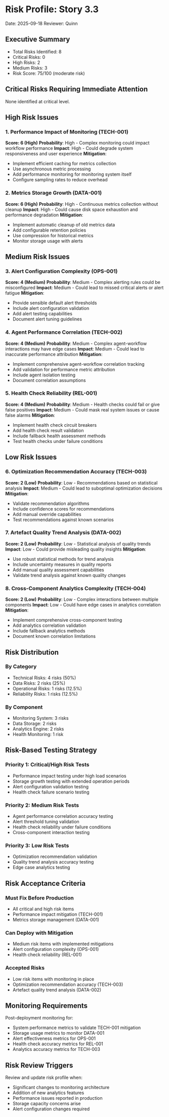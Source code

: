 # Risk Profile: Story 3.3

Date: 2025-09-18
Reviewer: Quinn

## Executive Summary

- Total Risks Identified: 8
- Critical Risks: 0
- High Risks: 2
- Medium Risks: 3
- Risk Score: 75/100 (moderate risk)

## Critical Risks Requiring Immediate Attention

None identified at critical level.

## High Risk Issues

### 1. Performance Impact of Monitoring (TECH-001)

**Score: 6 (High)**
**Probability**: High - Complex monitoring could impact workflow performance
**Impact**: High - Could degrade system responsiveness and user experience
**Mitigation**:

- Implement efficient caching for metrics collection
- Use asynchronous metric processing
- Add performance monitoring for monitoring system itself
- Configure sampling rates to reduce overhead

### 2. Metrics Storage Growth (DATA-001)

**Score: 6 (High)**
**Probability**: High - Continuous metrics collection without cleanup
**Impact**: High - Could cause disk space exhaustion and performance degradation
**Mitigation**:

- Implement automatic cleanup of old metrics data
- Add configurable retention policies
- Use compression for historical metrics
- Monitor storage usage with alerts

## Medium Risk Issues

### 3. Alert Configuration Complexity (OPS-001)

**Score: 4 (Medium)**
**Probability**: Medium - Complex alerting rules could be misconfigured
**Impact**: Medium - Could lead to missed critical alerts or alert fatigue
**Mitigation**:

- Provide sensible default alert thresholds
- Include alert configuration validation
- Add alert testing capabilities
- Document alert tuning guidelines

### 4. Agent Performance Correlation (TECH-002)

**Score: 4 (Medium)**
**Probability**: Medium - Complex agent-workflow interactions may have edge cases
**Impact**: Medium - Could lead to inaccurate performance attribution
**Mitigation**:

- Implement comprehensive agent-workflow correlation tracking
- Add validation for performance metric attribution
- Include agent isolation testing
- Document correlation assumptions

### 5. Health Check Reliability (REL-001)

**Score: 4 (Medium)**
**Probability**: Medium - Health checks could fail or give false positives
**Impact**: Medium - Could mask real system issues or cause false alarms
**Mitigation**:

- Implement health check circuit breakers
- Add health check result validation
- Include fallback health assessment methods
- Test health checks under failure conditions

## Low Risk Issues

### 6. Optimization Recommendation Accuracy (TECH-003)

**Score: 2 (Low)**
**Probability**: Low - Recommendations based on statistical analysis
**Impact**: Medium - Could lead to suboptimal optimization decisions
**Mitigation**:

- Validate recommendation algorithms
- Include confidence scores for recommendations
- Add manual override capabilities
- Test recommendations against known scenarios

### 7. Artefact Quality Trend Analysis (DATA-002)

**Score: 2 (Low)**
**Probability**: Low - Statistical analysis of quality trends
**Impact**: Low - Could provide misleading quality insights
**Mitigation**:

- Use robust statistical methods for trend analysis
- Include uncertainty measures in quality reports
- Add manual quality assessment capabilities
- Validate trend analysis against known quality changes

### 8. Cross-Component Analytics Complexity (TECH-004)

**Score: 2 (Low)**
**Probability**: Low - Complex interactions between multiple components
**Impact**: Low - Could have edge cases in analytics correlation
**Mitigation**:

- Implement comprehensive cross-component testing
- Add analytics correlation validation
- Include fallback analytics methods
- Document known correlation limitations

## Risk Distribution

### By Category

- Technical Risks: 4 risks (50%)
- Data Risks: 2 risks (25%)
- Operational Risks: 1 risks (12.5%)
- Reliability Risks: 1 risks (12.5%)

### By Component

- Monitoring System: 3 risks
- Data Storage: 2 risks
- Analytics Engine: 2 risks
- Health Monitoring: 1 risk

## Risk-Based Testing Strategy

### Priority 1: Critical/High Risk Tests

- Performance impact testing under high load scenarios
- Storage growth testing with extended operation periods
- Alert configuration validation testing
- Health check failure scenario testing

### Priority 2: Medium Risk Tests

- Agent performance correlation accuracy testing
- Alert threshold tuning validation
- Health check reliability under failure conditions
- Cross-component interaction testing

### Priority 3: Low Risk Tests

- Optimization recommendation validation
- Quality trend analysis accuracy testing
- Edge case analytics testing

## Risk Acceptance Criteria

### Must Fix Before Production

- All critical and high risk items
- Performance impact mitigation (TECH-001)
- Metrics storage management (DATA-001)

### Can Deploy with Mitigation

- Medium risk items with implemented mitigations
- Alert configuration complexity (OPS-001)
- Health check reliability (REL-001)

### Accepted Risks

- Low risk items with monitoring in place
- Optimization recommendation accuracy (TECH-003)
- Artefact quality trend analysis (DATA-002)

## Monitoring Requirements

Post-deployment monitoring for:

- System performance metrics to validate TECH-001 mitigation
- Storage usage metrics to monitor DATA-001
- Alert effectiveness metrics for OPS-001
- Health check accuracy metrics for REL-001
- Analytics accuracy metrics for TECH-003

## Risk Review Triggers

Review and update risk profile when:

- Significant changes to monitoring architecture
- Addition of new analytics features
- Performance issues reported in production
- Storage capacity concerns arise
- Alert configuration changes required
